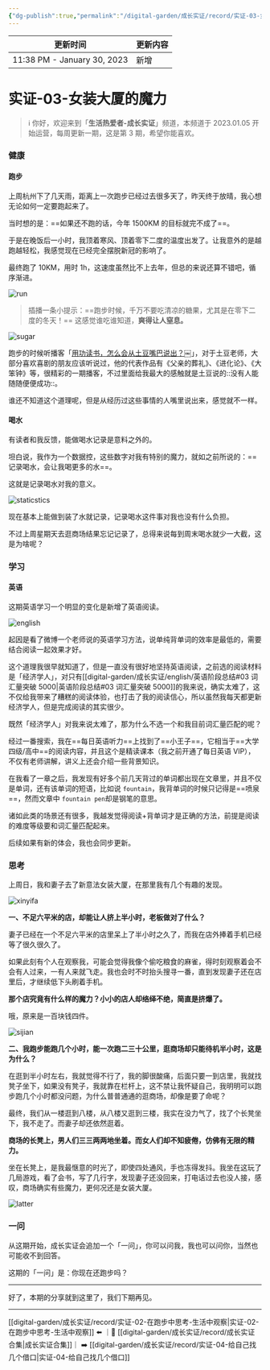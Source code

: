 ```yaml
---
{"dg-publish":true,"permalink":"/digital-garden/成长实证/record/实证-03-女装大厦的魔力/","noteIcon":"1","created":"","updated":""}
---
```



| 更新时间                        | 更新内容 |
| --------------------------- | ---- |
| 11:38 PM - January 30, 2023 | 新增   |


# 实证-03-女装大厦的魔力

> ℹ️ 你好，欢迎来到「**生活热爱者-成长实证**」频道，本频道于 2023.01.05 开始运营，每周更新一期，这是第 3 期，希望你能喜欢。

### 健康

#### 跑步

上周杭州下了几天雨，距离上一次跑步已经过去很多天了，昨天终于放晴，我心想无论如何一定要跑起来了。

当时想的是：==如果还不跑的话，今年 1500KM 的目标就完不成了==。

于是在晚饭后一小时，我顶着寒风、顶着零下二度的温度出发了。让我意外的是越跑越轻松，我感觉现在已经完全摆脱新冠的影响了。

最终跑了 10KM，用时 1h，这速度虽然比不上去年，但总的来说还算不错吧，循序渐进。

![run](https://100-1258489360.cos.ap-shanghai.myqcloud.com/image-20230130110142116.png)

> 插播一条小提示：==跑步时候，千万不要吃清凉的糖果，尤其是在零下二度的冬天！== 这感觉谁吃谁知道，**爽得让人窒息。**

![sugar](https://100-1258489360.cos.ap-shanghai.myqcloud.com/image-20230130110242765.png)

跑步的时候听播客「[用功读书，怎么会从土豆嘴巴说出？](https://www.xiaoyuzhoufm.com/episode/63c34d81a36321008dfb72d3)￼」，对于土豆老师，大部分喜欢喜剧的朋友应该听说过，他的代表作品有《父亲的葬礼》、《进化论》、《大笨钟》等，很精彩的一期播客，不过里面给我最大的感触就是土豆说的::没有人能随随便便成功::。

谁还不知道这个道理呢，但是从经历过这些事情的人嘴里说出来，感觉就不一样。

#### 喝水

有读者和我反馈，能做喝水记录是意料之外的。

坦白说，我作为一个数据控，这些数字对我有特别的魔力，就如之前所说的：==记录喝水，会让我喝更多的水==。

这就是记录喝水对我的意义。

![staticstics](https://100-1258489360.cos.ap-shanghai.myqcloud.com/image-20230130110426375.png)

现在基本上能做到装了水就记录，记录喝水这件事对我也没有什么负担。

不过上周星期天去逛商场结果忘记记录了，总得来说每到周末喝水就少一大截，这是为啥呢？

### 学习

#### 英语

这期英语学习一个明显的变化是新增了英语阅读。

![english](https://100-1258489360.cos.ap-shanghai.myqcloud.com/image-20230130110445991.png)

起因是看了微博一个老师说的英语学习方法，说单纯背单词的效率是最低的，需要结合阅读一起效果才好。

这个道理我很早就知道了，但是一直没有很好地坚持英语阅读，之前选的阅读材料是「经济学人」，对只有[[digital-garden/成长实证/english/英语阶段总结#03 词汇量突破 5000\|英语阶段总结#03 词汇量突破 5000]]的我来说，确实太难了，这不仅给我带来了糟糕的阅读体验，也打击了我的阅读信心，所以虽然我每天都更新经济学人，但是完成阅读的其实很少。

既然「经济学人」对我来说太难了，那为什么不选一个和我目前词汇量匹配的呢？

经过一番搜索，我在==每日英语听力==上找到了==小王子==，它相当于==大学四级/高中==的阅读内容，并且这个是精读课本（我之前开通了每日英语 VIP），不仅有老师讲解，讲义上还会介绍一些背景知识。

在我看了一章之后，我发现有好多个前几天背过的单词都出现在文章里，并且不仅是单词，还有该单词的短语，比如说 `fountain`，我背单词的时候只记得是==喷泉==，然而文章中 `fountain pen`却是钢笔的意思。

诸如此类的场景还有很多，我越发觉得阅读+背单词才是正确的方法，前提是阅读的难度等级要和词汇量匹配起来。

后续如果有新的体会，我也会同步更新。

### 思考

上周日，我和妻子去了新意法女装大厦，在那里我有几个有趣的发现。

![xinyifa](https://100-1258489360.cos.ap-shanghai.myqcloud.com/image-20230129180434226.png)

**一、不足六平米的店，却能让人挤上半小时，老板做对了什么？**

妻子已经在一个不足六平米的店里呆上了半小时之久了，而我在店外捧着手机已经等了很久很久了。

如果此刻有个人在观察我，可能会觉得我像个偷吃粮食的麻雀，得时刻观察着会不会有人过来，一有人来就飞走。我也会时不时抬头搜寻一番，直到发现妻子还在店里后，才继续低下头刷着手机。

**那个店究竟有什么样的魔力？小小的店人却络绎不绝，简直是挤爆了。**

哦，原来是一百块钱四件。

![sijian](https://100-1258489360.cos.ap-shanghai.myqcloud.com/image-20230129180526326.png)

**二、我跑步能跑几个小时，能一次跑二三十公里，逛商场却只能待机半小时，这是为什么？**

在逛到半小时左右，我就觉得不行了，我的脚很酸痛，后面只要一到店里，我就找凳子坐下，如果没有凳子，我就靠在栏杆上，这不禁让我怀疑自己，我明明可以跑步跑几个小时都没问题，为什么普普通通的逛商场，却像是要了命呢？

最终，我们从一楼逛到八楼，从八楼又逛到三楼，我实在没力气了，找了个长凳坐下，我不走了。而妻子却还依然逛着。

**商场的长凳上，男人们三三两两地坐着。而女人们却不知疲倦，仿佛有无限的精力。**

坐在长凳上，是我最惬意的时光了，即使四处通风，手也冻得发抖。我坐在这玩了几局游戏，看了会书，写了几行字，发现妻子还没回来，打电话过去也没人接，感叹，商场确实有些魔力，更何况还是女装大厦。

![latter](https://100-1258489360.cos.ap-shanghai.myqcloud.com/image-20230130110957742.png)

### 一问

从这期开始，成长实证会追加一个「一问」，你可以问我，我也可以问你，当然也可能收不到回答。

这期的「一问」是：你现在还跑步吗？

---

好了，本期的分享就到这里了，我们下期再见。

---

[[digital-garden/成长实证/record/实证-02-在跑步中思考-生活中观察\|实证-02-在跑步中思考-生活中观察]] ⬅️ ｜📑 [[digital-garden/成长实证/record/成长实证合集\|成长实证合集]]｜ ➡️ [[digital-garden/成长实证/record/实证-04-给自己找几个借口\|实证-04-给自己找几个借口]]
